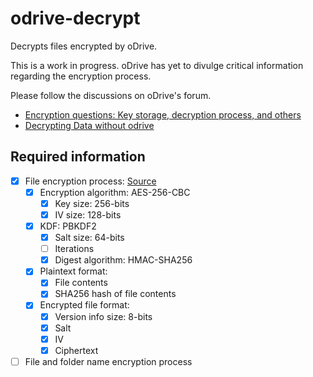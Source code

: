 # odrive-decrypt

Decrypts files encrypted by oDrive.

This is a work in progress. oDrive has yet to divulge critical information
regarding the encryption process.

Please follow the discussions on oDrive's forum.

- [Encryption questions: Key storage, decryption process, and others][1]
- [Decrypting Data without odrive][2]

## Required information

- [x] File encryption process: [Source][3]
  - [x] Encryption algorithm: AES-256-CBC
    - [x] Key size: 256-bits
    - [x] IV size: 128-bits
  - [x] KDF: PBKDF2
    - [x] Salt size: 64-bits
    - [ ] Iterations
    - [x] Digest algorithm: HMAC-SHA256
  - [x] Plaintext format:
    - [x] File contents
    - [x] SHA256 hash of file contents
  - [x] Encrypted file format:
    - [x] Version info size: 8-bits
    - [x] Salt
    - [x] IV
    - [x] Ciphertext
- [ ] File and folder name encryption process

[1]: https://forum.odrive.com/t/encryption-questions-key-storage-decryption-process-and-others/2094
[2]: https://forum.odrive.com/t/decrypting-data-without-odrive/1061
[3]: https://forum.odrive.com/t/encryption-questions-key-storage-decryption-process-and-others/2094/2
